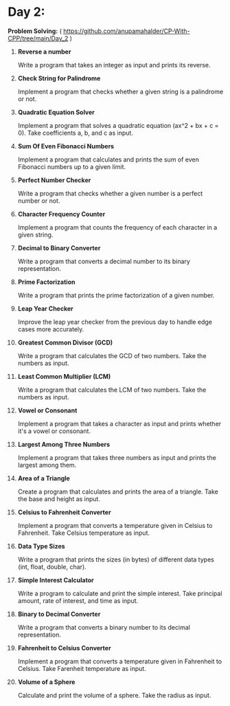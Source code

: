 # **Day 2:**

**Problem Solving:** ( https://github.com/anupamahalder/CP-With-CPP/tree/main/Day_2 )

1. **Reverse a number**
    
    Write a program that takes an integer as input and prints its reverse.
   
    
3. **Check String for Palindrome**
    
    Implement a program that checks whether a given string is a palindrome or not.
    
4. **Quadratic Equation Solver**
    
    Implement a program that solves a quadratic equation (ax^2 + bx + c = 0). Take coefficients a, b, and c as input.
    
5. **Sum Of Even Fibonacci Numbers**
    
    Implement a program that calculates and prints the sum of even Fibonacci numbers up to a given limit.
    
6. **Perfect Number Checker**
    
    Write a program that checks whether a given number is a perfect number or not.
    
7. **Character Frequency Counter**
    
    Implement a program that counts the frequency of each character in a given string.
    
8. **Decimal to Binary Converter**
    
    Write a program that converts a decimal number to its binary representation.
    
9. **Prime Factorization**
    
    Write a program that prints the prime factorization of a given number.
    
10. **Leap Year Checker**
    
    Improve the leap year checker from the previous day to handle edge cases more accurately.
    
11. **Greatest Common Divisor (GCD)**
    
    Write a program that calculates the GCD of two numbers. Take the numbers as input.
    
12. **Least Common Multiplier (LCM)**
    
    Write a program that calculates the LCM of two numbers. Take the numbers as input.
    
13. **Vowel or Consonant**
    
    Implement a program that takes a character as input and prints whether it's a vowel or consonant.
    
14. **Largest Among Three Numbers**
    
    Implement a program that takes three numbers as input and prints the largest among them.
    
15. **Area of a Triangle**
    
    Create a program that calculates and prints the area of a triangle. Take the base and height as input.
    
16. **Celsius to Fahrenheit Converter**
    
    Implement a program that converts a temperature given in Celsius to Fahrenheit. Take Celsius temperature as input.
    
17. **Data Type Sizes**
    
    Write a program that prints the sizes (in bytes) of different data types (int, float, double, char).
    
18. **Simple Interest Calculator**
    
    Write a program to calculate and print the simple interest. Take principal amount, rate of interest, and time as input.
    
19.  **Binary to Decimal Converter**
    
     Write a program that converts a binary number to its decimal representation.
    
19.  **Fahrenheit to Celsius Converter**
    
     Implement a program that converts a temperature given in Fahrenheit to Celsius. Take Farenheit temperature as input.
    
20. **Volume of a Sphere**
    
    Calculate and print the volume of a sphere. Take the radius as input.
